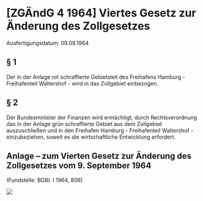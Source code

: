 # [ZGÄndG 4 1964] Viertes Gesetz zur Änderung des Zollgesetzes

Ausfertigungsdatum: 09.09.1964

 

## § 1

Der in der Anlage rot schraffierte Gebietsteil des Freihafens Hamburg - Freihafenteil Waltershof - wird in das Zollgebiet einbezogen.


## § 2

Der Bundesminister der Finanzen wird ermächtigt, durch Rechtsverordnung das in der Anlage grün schraffierte Gebiet aus dem Zollgebiet auszuschließen und in den Freihafen Hamburg - Freihafenteil Waltershof - einzubeziehen, soweit es die wirtschaftliche Entwicklung erfordert.


## Anlage – zum Vierten Gesetz zur Änderung des Zollgesetzes vom 9. September 1964

  

(Fundstelle: BGBl. I 1964, 806)

![](../normengrafiken/bgbl1_1964/j0806_0010.jpg)
